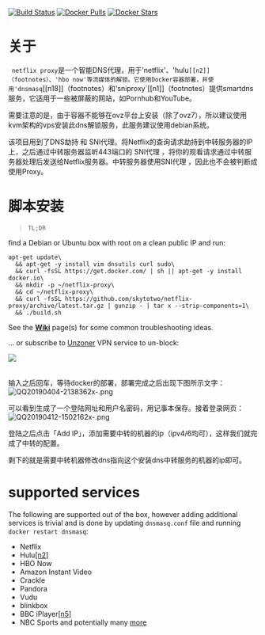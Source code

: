 [![Build Status](https://travis-ci.org/ab77/netflix-proxy.svg?branch=master)](https://travis-ci.org/ab77/netflix-proxy) [![Docker Pulls](https://img.shields.io/docker/pulls/ab77/sniproxy.svg?maxAge=2592000)](https://hub.docker.com/r/ab77/sniproxy/) [![Docker Stars](https://img.shields.io/docker/stars/ab77/bind.svg?maxAge=2592000)](https://hub.docker.com/r/ab77/bind/)

# 关于
` netflix proxy`是一个智能DNS代理，用于'netflix'、'hulu`[[n2]]（footnotes）、'hbo now'等流媒体的解锁。它使用Docker容器部署，并使用'dnsmasq`[[n18]]（footnotes）和'sniproxy`[[n1]]（footnotes）提供smartdns服务，它适用于一些被屏蔽的网站，如Pornhub和YouTube。

需要注意的是，由于容器不能够在ovz平台上安装（除了ovz7），所以建议使用kvm架构的vps安装此dns解锁服务，此服务建议使用debian系统。

该项目用到了DNS劫持 和 SNI代理。将Netflix的查询请求劫持到中转服务器的IP上，之后通过中转服务器监听443端口的 SNI代理 ，将你的观看请求通过中转服务器处理后发送给Netflix服务器。中转服务器使用SNI代理 ，因此也不会被判断成使用Proxy。

# 脚本安装
> `TL;DR`

find a Debian or Ubuntu box with root on a clean public IP and run:

    apt-get update\
	  && apt-get -y install vim dnsutils curl sudo\
	  && curl -fsSL https://get.docker.com/ | sh || apt-get -y install docker.io\
	  && mkdir -p ~/netflix-proxy\
	  && cd ~/netflix-proxy\
	  && curl -fsSL https://github.com/skytotwo/netflix-proxy/archive/latest.tar.gz | gunzip - | tar x --strip-components=1\
	  && ./build.sh

See the [**Wiki**](https://github.com/skytotwo/netflix-proxy/wiki) page(s) for some common troubleshooting ideas.

... or subscribe to [Unzoner](http://unzoner.com) VPN service to un-block:

<a href="https://dashboard.unzoner.com/sub"><img align="left" src="https://api.unzoner.com/api/v1.0/countries/available/flags.png"></a><br><br>

输入之后回车，等待docker的部署，部署完成之后出现下图所示文字：
![QQ20190404-2138362x-.png](http://picture.totoro.site/images/2019/08/22/QQ20190404-2138362x-.png)

可以看到生成了一个登陆网址和用户名密码，用记事本保存。接着登录网页：
![QQ20190412-1502162x-.png](http://picture.totoro.site/images/2019/08/22/QQ20190412-1502162x-.png)

登陆之后点击「Add IP」，添加需要中转的机器的ip（ipv4/6均可），这样我们就完成了中转的配置。

剩下的就是需要中转机器修改dns指向这个安装dns中转服务的机器的ip即可。

# supported services
The following are supported out of the box, however adding additional services is trivial and is done by updating `dnsmasq.conf` file and running `docker restart dnsmasq`:
* Netflix
* Hulu[[n2]](#footnotes)
* HBO Now
* Amazon Instant Video
* Crackle
* Pandora
* Vudu
* blinkbox
* BBC iPlayer[[n5]](#footnotes)
* NBC Sports and potentially many [more](https://github.com/skytotwo/netflix-proxy/blob/master/proxy-domains.txt)
